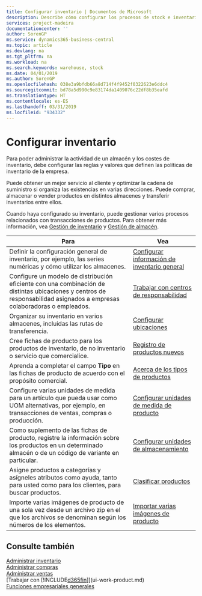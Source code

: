 ```yaml
---
title: Configurar inventario | Documentos de Microsoft
description: Describe cómo configurar los procesos de stock e inventario, incluidas las rutas de transferencia y ubicaciones, como los almacenes.
services: project-madeira
documentationcenter: ''
author: SorenGP
ms.service: dynamics365-business-central
ms.topic: article
ms.devlang: na
ms.tgt_pltfrm: na
ms.workload: na
ms.search.keywords: warehouse, stock
ms.date: 04/01/2019
ms.author: SorenGP
ms.openlocfilehash: 038e3a9bfdb66a8d714f4f9452f0322623e6ddc4
ms.sourcegitcommit: bd78a5d990c9e83174da1409076c22df8b35eafd
ms.translationtype: HT
ms.contentlocale: es-ES
ms.lasthandoff: 03/31/2019
ms.locfileid: "934332"
---
```

# <a name="setting-up-inventory"></a>Configurar inventario
Para poder administrar la actividad de un almacén y los costes de inventario, debe configurar las reglas y valores que definen las políticas de inventario de la empresa.

Puede obtener un mejor servicio al cliente y optimizar la cadena de suministro si organiza las existencias en varias direcciones. Puede comprar, almacenar o vender productos en distintos almacenes y transferir inventarios entre ellos.

Cuando haya configurado su inventario, puede gestionar varios procesos relacionados con transacciones de productos. Para obtener más información, vea [Gestión de inventario](inventory-manage-inventory.md) y [Gestión de almacén](warehouse-manage-warehouse.md).

| Para | Vea |
| --- | --- |
| Definir la configuración general de inventario, por ejemplo, las series numéricas y cómo utilizar los almacenes. |[Configurar información de inventario general](inventory-how-setup-general.md) |
|Configure un modelo de distribución eficiente con una combinación de distintas ubicaciones y centros de responsabilidad asignados a empresas colaboradoras o empleados.|[Trabajar con centros de responsabilidad](inventory-responsibility-centers.md)|
| Organizar su inventario en varios almacenes, incluidas las rutas de transferencia. |[Configurar ubicaciones](inventory-how-register-new-items.md) |
| Cree fichas de producto para los productos de inventario, de no inventario o servicio que comercialice. |[Registro de productos nuevos](inventory-how-register-new-items.md) |
|Aprenda a completar el campo **Tipo** en las fichas de producto de acuerdo con el propósito comercial.|[Acerca de los tipos de productos](inventory-about-item-types.md)|
|Configure varias unidades de medida para un artículo que pueda usar como UOM alternativas, por ejemplo, en transacciones de ventas, compras o producción.|[Configurar unidades de medida de producto](inventory-how-setup-units-of-measure.md)|
|Como suplemento de las fichas de producto, registre la información sobre los productos en un determinado almacén o de un código de variante en particular.|[Configurar unidades de almacenamiento](inventory-how-to-set-up-stockkeeping-units.md)|
| Asigne productos a categorías y asígneles atributos como ayuda, tanto para usted como para los clientes, para buscar productos. |[Clasificar productos](inventory-how-categorize-items.md) |
|Importe varias imágenes de producto de una sola vez desde un archivo zip en el que los archivos se denominan según los números de los elementos.|[Importar varias imágenes de producto](inventory-how-import-item-pictures.md)|

## <a name="see-also"></a>Consulte también
[Administrar inventario](inventory-manage-inventory.md)  
[Administrar compras](purchasing-manage-purchasing.md)  
[Administrar ventas](sales-manage-sales.md)    
[Trabajar con [!INCLUDE[d365fin](includes/d365fin_md.md)]](ui-work-product.md)  
[Funciones empresariales generales](ui-across-business-areas.md)
